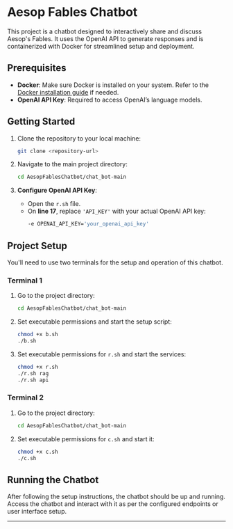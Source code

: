 
# Aesop Fables Chatbot

This project is a chatbot designed to interactively share and discuss Aesop's Fables. It uses the OpenAI API to generate responses and is containerized with Docker for streamlined setup and deployment.

## Prerequisites

- **Docker**: Make sure Docker is installed on your system. Refer to the [Docker installation guide](https://docs.docker.com/get-docker/) if needed.
- **OpenAI API Key**: Required to access OpenAI’s language models. 

## Getting Started

1. Clone the repository to your local machine:
   ```bash
   git clone <repository-url>
   ```

2. Navigate to the main project directory:
   ```bash
   cd AesopFablesChatbot/chat_bot-main
   ```

3. **Configure OpenAI API Key**:
   - Open the `r.sh` file.
   - On **line 17**, replace `'API_KEY'` with your actual OpenAI API key:
     ```bash
     -e OPENAI_API_KEY='your_openai_api_key'
     ```

## Project Setup

You'll need to use two terminals for the setup and operation of this chatbot.

### Terminal 1

1. Go to the project directory:
   ```bash
   cd AesopFablesChatbot/chat_bot-main
   ```

2. Set executable permissions and start the setup script:
   ```bash
   chmod +x b.sh
   ./b.sh
   ```

3. Set executable permissions for `r.sh` and start the services:
   ```bash
   chmod +x r.sh
   ./r.sh rag
   ./r.sh api
   ```

### Terminal 2

1. Go to the project directory:
   ```bash
   cd AesopFablesChatbot/chat_bot-main
   ```

2. Set executable permissions for `c.sh` and start it:
   ```bash
   chmod +x c.sh
   ./c.sh
   ```

## Running the Chatbot

After following the setup instructions, the chatbot should be up and running. Access the chatbot and interact with it as per the configured endpoints or user interface setup.

---
